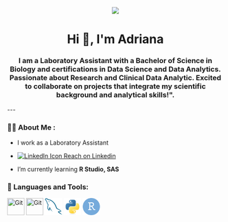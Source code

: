 <div id="header" align="center">
    <img src="https://media.giphy.com/media/l2Je6eSg8ONhujzJC/giphy.gif" width="200" />
    <h1 align="center">Hi 👋, I'm Adriana</h1>
    <h3 align="center">I am a Laboratory Assistant with a Bachelor of Science in Biology and certifications in Data Science and Data Analytics. Passionate about Research and Clinical Data Analytic. Excited to collaborate on projects that integrate my scientific background and analytical skills!".</h3>
</div>
---



### 👨‍💻 About Me :

- I work as a Laboratory Assistant

- <a href="https://www.linkedin.com/in/adriana-janelle-555746152/" target="_blank" rel="noopener noreferrer">
  <img src="https://static-exp1.licdn.com/scds/common/u/images/logos/favicons/v1/favicon.ico" alt="LinkedIn Icon" style="width:24px;height:24px;"> Reach on Linkedin
</a>


-  I’m currently learning **R Studio, SAS**

<div align="left">
    <h3>🔨 Languages and Tools:</h3>
    <div>
        <img src="https://github.com/marclelijveld/Power-BI-Icons/blob/main/SVG/Power-BI.svg" title="Git" **alt="Git" width="40" height="40"/>
        <img src="https://github.com/simple-icons/simple-icons/blob/develop/icons/tableau.svg" title="Git" **alt="Git" width="40" height="40"/>
        <img src="https://github.com/devicons/devicon/blob/master/icons/mysql/mysql-plain.svg" title="Git" **alt="Git" width="40" height="40"/>
        <img src="https://github.com/devicons/devicon/blob/master/icons/python/python-original.svg" title="Git" **alt="Git" width="40" height="40"/>
<img src="https://github.com/devicons/devicon/blob/master/icons/rstudio/rstudio-original.svg" title="Git" **alt="Git" width="40" height="40"/>
      </div>
</div>

